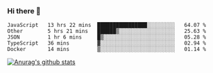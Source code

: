 ### Hi there 👋



<!--
**webB1an/webB1an** is a ✨ _special_ ✨ repository because its `README.md` (this file) appears on your GitHub profile.

Here are some ideas to get you started:

- 🔭 I’m currently working on ...
- 🌱 I’m currently learning ...
- 👯 I’m looking to collaborate on ...
- 🤔 I’m looking for help with ...
- 💬 Ask me about ...
- 📫 How to reach me: ...
- 😄 Pronouns: ...
- ⚡ Fun fact: ...
-->

<!--START_SECTION:waka-->
```text
JavaScript   13 hrs 22 mins  ████████████████░░░░░░░░░   64.07 % 
Other        5 hrs 21 mins   ██████▒░░░░░░░░░░░░░░░░░░   25.63 % 
JSON         1 hr 6 mins     █▒░░░░░░░░░░░░░░░░░░░░░░░   05.28 % 
TypeScript   36 mins         ▓░░░░░░░░░░░░░░░░░░░░░░░░   02.94 % 
Docker       14 mins         ▒░░░░░░░░░░░░░░░░░░░░░░░░   01.14 % 
```
<!--END_SECTION:waka-->


[![Anurag's github stats](https://github-readme-stats.vercel.app/api?username=webB1an&show_icons=true&theme=radical)](https://github.com/anuraghazra/github-readme-stats)

